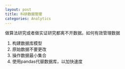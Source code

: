 ```yaml
---
layout: post
title: 科研数据管理
categories: Analytics
---
```


做算法研究或者做实证研究都离不开数据。如何有效管理数据

1. 构建数据库模型
2. 原始数据不要更改
3. 操作数据最小集合
4. 使用pandas代替数据库，以加快速度